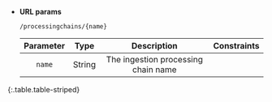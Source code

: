 * **URL params**

    `/processingchains/{name}`

    Parameter|Type|Description|Constraints
    :-------:|:--:|:---------:|:---------:
    `name` |String|The ingestion processing chain name|
{:.table.table-striped}


